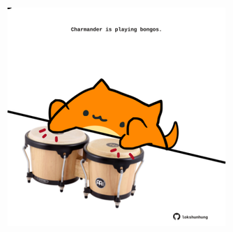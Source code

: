 <!-- built at 30/01/2024, 07:00:48 UTC -->
<p align="center">
  <img width="500" height="500" src="./ReadmeImage.svg">
</p>
